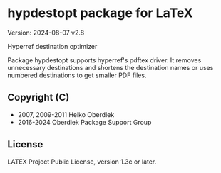 # hypdestopt package for LaTeX

Version: 2024-08-07 v2.8

Hyperref destination optimizer

Package hypdestopt supports hyperref's
pdftex driver. It removes unnecessary destinations
and shortens the destination names or uses numbered destinations
to get smaller PDF files.

## Copyright (C)
* 2007, 2009-2011  Heiko Oberdiek
* 2016-2024        Oberdiek Package Support Group

## License
LATEX Project Public License, version 1.3c or later.
